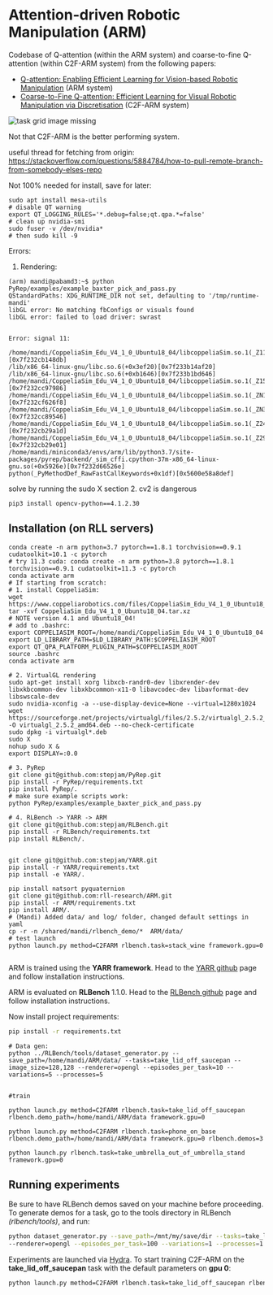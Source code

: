 # Attention-driven Robotic Manipulation (ARM)

Codebase of Q-attention (within the ARM system) and coarse-to-fine Q-attention (within C2F-ARM system) from the following papers:

- [Q-attention: Enabling Efficient Learning for Vision-based Robotic Manipulation](https://arxiv.org/abs/2105.14829) (ARM system)
- [Coarse-to-Fine Q-attention: Efficient Learning for Visual Robotic Manipulation via Discretisation](https://arxiv.org/abs/2106.12534) (C2F-ARM system)

![task grid image missing](readme_files/arm_c2farm.png)

Not that C2F-ARM is the better performing system.

useful thread for fetching from origin:
https://stackoverflow.com/questions/5884784/how-to-pull-remote-branch-from-somebody-elses-repo 

Not 100% needed for install, save for later:

```
sudo apt install mesa-utils
# disable QT warning
export QT_LOGGING_RULES='*.debug=false;qt.qpa.*=false'
# clean up nvidia-smi
sudo fuser -v /dev/nvidia*
# then sudo kill -9 
```

Errors:
1. Rendering:
```
(arm) mandi@pabamd3:~$ python PyRep/examples/example_baxter_pick_and_pass.py 
QStandardPaths: XDG_RUNTIME_DIR not set, defaulting to '/tmp/runtime-mandi'
libGL error: No matching fbConfigs or visuals found
libGL error: failed to load driver: swrast


Error: signal 11:

/home/mandi/CoppeliaSim_Edu_V4_1_0_Ubuntu18_04/libcoppeliaSim.so.1(_Z11_segHandleri+0x2b)[0x7f232cb148db]
/lib/x86_64-linux-gnu/libc.so.6(+0x3ef20)[0x7f233b14af20]
/lib/x86_64-linux-gnu/libc.so.6(+0xb1646)[0x7f233b1bd646]
/home/mandi/CoppeliaSim_Edu_V4_1_0_Ubuntu18_04/libcoppeliaSim.so.1(_Z15initGl_ifNeededv+0x116)[0x7f232cc97986]
/home/mandi/CoppeliaSim_Edu_V4_1_0_Ubuntu18_04/libcoppeliaSim.so.1(_ZN11CMainWindowC2Ev+0x648)[0x7f232cf626f8]
/home/mandi/CoppeliaSim_Edu_V4_1_0_Ubuntu18_04/libcoppeliaSim.so.1(_ZN3App16createMainWindowEv+0x46)[0x7f232cc89546]
/home/mandi/CoppeliaSim_Edu_V4_1_0_Ubuntu18_04/libcoppeliaSim.so.1(_Z24simRunSimulator_internalPKciPFvvES2_S2_iS0_b+0x32d)[0x7f232cb29a1d]
/home/mandi/CoppeliaSim_Edu_V4_1_0_Ubuntu18_04/libcoppeliaSim.so.1(_Z29simExtLaunchUIThread_internalPKciS0_S0_+0x91)[0x7f232cb29e01]
/home/mandi/miniconda3/envs/arm/lib/python3.7/site-packages/pyrep/backend/_sim_cffi.cpython-37m-x86_64-linux-gnu.so(+0x5926e)[0x7f232d66526e]
python(_PyMethodDef_RawFastCallKeywords+0x1df)[0x5600e58a8def]

```
solve by running the sudo X section
2. cv2 is dangerous 
```
pip3 install opencv-python==4.1.2.30
```

## Installation (on RLL servers)
```
conda create -n arm python=3.7 pytorch==1.8.1 torchvision==0.9.1 cudatoolkit=10.1 -c pytorch
# try 11.3 cuda: conda create -n arm python=3.8 pytorch==1.8.1 torchvision==0.9.1 cudatoolkit=11.3 -c pytorch
conda activate arm 
# If starting from scratch: 
# 1. install CoppeliaSim: 
wget https://www.coppeliarobotics.com/files/CoppeliaSim_Edu_V4_1_0_Ubuntu18_04.tar.xz 
tar -xvf CoppeliaSim_Edu_V4_1_0_Ubuntu18_04.tar.xz 
# NOTE version 4.1 and Ubuntu18_04!
# add to .bashrc:
export COPPELIASIM_ROOT=/home/mandi/CoppeliaSim_Edu_V4_1_0_Ubuntu18_04
export LD_LIBRARY_PATH=$LD_LIBRARY_PATH:$COPPELIASIM_ROOT
export QT_QPA_PLATFORM_PLUGIN_PATH=$COPPELIASIM_ROOT
source .bashrc
conda activate arm

# 2. VirtualGL rendering 
sudo apt-get install xorg libxcb-randr0-dev libxrender-dev libxkbcommon-dev libxkbcommon-x11-0 libavcodec-dev libavformat-dev libswscale-dev
sudo nvidia-xconfig -a --use-display-device=None --virtual=1280x1024
wget https://sourceforge.net/projects/virtualgl/files/2.5.2/virtualgl_2.5.2_amd64.deb/download -O virtualgl_2.5.2_amd64.deb --no-check-certificate 
sudo dpkg -i virtualgl*.deb
sudo X
nohup sudo X &
export DISPLAY=:0.0

# 3. PyRep 
git clone git@github.com:stepjam/PyRep.git
pip install -r PyRep/requirements.txt
pip install PyRep/.
# make sure example scripts work:
python PyRep/examples/example_baxter_pick_and_pass.py

# 4. RLBench -> YARR -> ARM 
git clone git@github.com:stepjam/RLBench.git
pip install -r RLBench/requirements.txt
pip install RLBench/.


git clone git@github.com:stepjam/YARR.git
pip install -r YARR/requirements.txt
pip install -e YARR/.

pip install natsort pyquaternion 
git clone git@github.com:rll-research/ARM.git
pip install -r ARM/requirements.txt
pip install ARM/.
# (Mandi) Added data/ and log/ folder, changed default settings in yaml
cp -r -n /shared/mandi/rlbench_demo/*  ARM/data/
# test launch
python launch.py method=C2FARM rlbench.task=stack_wine framework.gpu=0


```


ARM is trained using the **YARR framework**. Head to the [YARR github](https://github.com/stepjam/YARR) page and follow 
installation instructions.

ARM is evaluated on **RLBench** 1.1.0. Head to the [RLBench github](https://github.com/stepjam/RLBench) page and follow 
installation instructions. 

Now install project requirements:
```bash
pip install -r requirements.txt
```

```
# Data gen:
python ../RLBench/tools/dataset_generator.py --save_path=/home/mandi/ARM/data/ --tasks=take_lid_off_saucepan --image_size=128,128 --renderer=opengl --episodes_per_task=10 --variations=5 --processes=5


#train

python launch.py method=C2FARM rlbench.task=take_lid_off_saucepan rlbench.demo_path=/home/mandi/ARM/data framework.gpu=0

python launch.py method=C2FARM rlbench.task=phone_on_base rlbench.demo_path=/home/mandi/ARM/data framework.gpu=0 rlbench.demos=3

python launch.py rlbench.task=take_umbrella_out_of_umbrella_stand framework.gpu=0

```

## Running experiments

Be sure to have RLBench demos saved on your machine before proceeding. To generate demos for a task, go to the 
tools directory in RLBench _(rlbench/tools)_, and run:
```bash
python dataset_generator.py --save_path=/mnt/my/save/dir --tasks=take_lid_off_saucepan --image_size=128,128 \
--renderer=opengl --episodes_per_task=100 --variations=1 --processes=1
```


Experiments are launched via [Hydra](https://hydra.cc/). To start training C2F-ARM on the 
**take_lid_off_saucepan** task with the default parameters on **gpu 0**:
```bash
python launch.py method=C2FARM rlbench.task=take_lid_off_saucepan rlbench.demo_path=/mnt/my/save/dir framework.gpu=0
```
